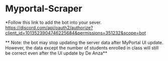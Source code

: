 # Myportal-Scraper

*Follow this link to add the bot into your sever. https://discord.com/api/oauth2/authorize?client_id=1013523904746225684&permissions=351232&scope=bot

** Note: the bot may stop updating the server data after MyPortal UI update. However, the data except the number of students enrolled in class will still be correct even after the UI update by De Anza**

